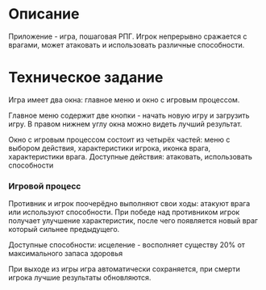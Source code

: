 <h1>Описание</h1>
<p>Приложение - игра, пошаговая РПГ. Игрок непрерывно сражается с врагами, может атаковать и использовать различные способности.</p>

<h1>Техническое задание</h1>
<p>Игра имеет два окна: главное меню и окно с игровым процессом.</p>
<p>Главное меню содержит две кнопки - начать новую игру и загрузить игру. В правом нижнем углу окна можно видеть лучший результат.</p>
<p>Окно с игровым процессом состоит из четырёх частей: меню с выбором действия, характеристики игрока, иконка врага, характеристики врага. Доступные действия: атаковать, использовать способности</p>
<h3>Игровой процесс</h3>
<p>Противник и игрок поочерёдно выполняют свои ходы: атакуют врага или используют способности. При победе над противником игрок получает улучшение характеристик, после чего появляется новый враг который сильнее предыдущего.</p>
<p>Доступные способности: исцеление - восполняет существу 20% от максимального запаса здоровья</p>
<p>При выходе из игры игра автоматически сохраняется, при смерти игрока лучшие результаты обновляются.</p>
